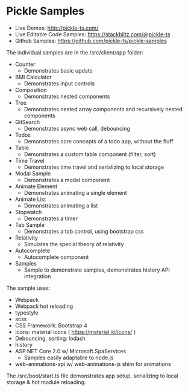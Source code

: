 # Pickle Samples

* Live Demos: http://pickle-ts.com/
* Live Editable Code Samples: https://stackblitz.com/@pickle-ts
* Github Samples: https://github.com/pickle-ts/pickle-samples

The individual samples are in the /src/client/app folder:

* Counter
  * Demonstrates basic update
* BMI Calculator
  * Demonstrates input controls
* Composition
  * Demonstrates nested components
* Tree
  * Demonstrates nested array components and recursively nested components
* GitSearch
  * Demonstrates async web call, debouncing
* Todos
  * Demonstrates core concepts of a todo app, without the fluff
* Table
  * Demonstrates a custom table component (filter, sort)
* Time Travel
  * Demonstrates time travel and serializing to local storage
* Modal Sample
  * Demonstrates a modal component
* Animate Element
  * Demonstrates animating a single element
* Animate List
  * Demonstrates animating a list
* Stopwatch
  * Demonstrates a timer
* Tab Sample
  * Demonstrates a tab control, using bootstrap css
* Relativity
  * Simulates the special theory of relativity
* Autocomplete
  * Autocomplete component
* Samples
  * Sample to demonstrate samples, demonstrates history API integration

The sample uses:

* Webpack 
* Webpack hot reloading
* typestyle
* scss
* CSS Framework: Bootstrap 4
* Icons: material icons ( https://material.io/icons/ )
* Debouncing, sorting: lodash
* history
* ASP.NET Core 2.0 w/ Microsoft.SpaServices
  * Samples easily adaptable to node.js
* web-animations-api w/ web-animations-js shim for animations

The /src/boot/start.ts file demonstrates app setup, serializing to local storage & hot module reloading.
